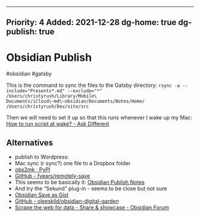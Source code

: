 
---
Priority: 4
Added: 2021-12-28
dg-home: true
dg-publish: true
---


# Obsidian Publish
#obsidian #gatsby

This is the command to sync the files to the Gatsby directory:
`rsync -a --include="Presents*.md" --exclude="*" /Users/christyrush/Library/Mobile\ Documents/iCloud\~md\~obsidian/Documents/Notes/Home/ /Users/christyrush/Dev/site/src`

Then we will need to set it up so that this runs whenever I wake up my Mac: [How to run script at wake? - Ask Different](https://apple.stackexchange.com/questions/376203/how-to-run-script-at-wake)

## Alternatives

- publish to Wordpress: [](https://github.com/devbean/obsidian-wordpress)
- Mac sync (r sync?) one file to a Dropbox folder 
- [obs2mk · PyPI](https://pypi.org/project/obs2mk/)
- [GitHub - fyears/remotely-save](https://github.com/fyears/remotely-save)
- This seems to be basically it: [Obsidian Publish Notes](https://notes.iamsaravieira.com/notes/oss-obsidian-publish-notes-docsmd)  
- And try the “Sekund” plug-in - seems to be close but not sure 
- [Obsidian Save as Gist](https://github.com/ghedamat/obsidian-save-as-gist)
- [GitHub - oleeskild/obsidian-digital-garden](https://github.com/oleeskild/obsidian-digital-garden)
- [Scrape the web for data - Share & showcase - Obsidian Forum](https://forum.obsidian.md/t/scrape-the-web-for-data/33520)